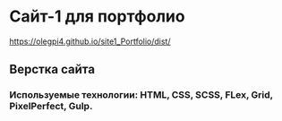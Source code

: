 # Сайт-1 для портфолио  
https://olegpi4.github.io/site1_Portfolio/dist/
## Верстка сайта  
### Используемые технологии: HTML, CSS, SCSS, FLex, Grid, PixelPerfect, Gulp. 

 
